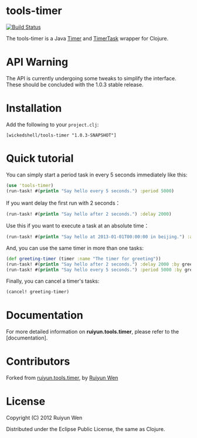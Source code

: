 tools-timer
=========

[![Build Status](https://semaphoreci.com/api/v1/wickedshell/tools-timer/branches/master/badge.svg)](https://semaphoreci.com/wickedshell/tools-timer)

The tools-timer is a Java [Timer](https://docs.oracle.com/javase/7/docs/api/java/util/Timer.html) and [TimerTask](https://docs.oracle.com/javase/7/docs/api/java/util/TimerTask.html) wrapper for Clojure.

API Warning
=========

The API is currently undergoing some tweaks to simplify the interface. These should be concluded with the 1.0.3 stable release.

Installation
============

Add the following to your `project.clj`:

    [wickedshell/tools-timer "1.0.3-SNAPSHOT"]

Quick tutorial
==============

You can simply start a period task in every 5 seconds immediately like this:

```clojure
(use 'tools-timer)
(run-task! #(println "Say hello every 5 seconds.") :period 5000)
```

If you want delay the first run with 2 seconds：

```clojure
(run-task! #(println "Say hello after 2 seconds.") :delay 2000)
```

Use this if you want to execute a task at an absolute time：

```clojure
(run-task! #(println "Say hello at 2013-01-01T00:00:00 in beijing.") :at #inst "2013-01-01T00:00:00+08:00")
```

And, you can use the same timer in more than one tasks:

```clojure
(def greeting-timer (timer :name "The timer for greeting"))
(run-task! #(println "Say hello after 2 seconds.") :delay 2000 :by greeting-timer)
(run-task! #(println "Say hello every 5 seconds.") :period 5000 :by greeting-timer)
```

Finally, you can cancel a timer's tasks:

```clojure
(cancel! greeting-timer)
```

Documentation
=============

For more detailed information on **ruiyun.tools.timer**, please refer to the  [documentation].


Contributors
============
Forked from [ruiyun.tools.timer](https://github.com/Ruiyun/tools.timer), by [Ruiyun Wen](https://github.com/Ruiyun)

License
=======

Copyright (C) 2012 Ruiyun Wen

Distributed under the Eclipse Public License, the same as Clojure.
